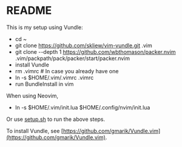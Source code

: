 README
======

This is my setup using Vundle:

- cd ~
- git clone https://github.com/skliew/vim-vundle.git .vim
- git clone --depth 1 https://github.com/wbthomason/packer.nvim .vim/packpath/pack/packer/start/packer.nvim
- install Vundle
- rm .vimrc # In case you already have one
- ln -s $HOME/.vim/.vimrc .vimrc
- run BundleInstall in vim

When using Neovim,
- ln -s $HOME/.vim/init.lua $HOME/.config/nvim/init.lua

Or use [setup.sh](setup.sh) to run the above steps.

To install Vundle, see [https://github.com/gmarik/Vundle.vim](https://github.com/gmarik/Vundle.vim).

